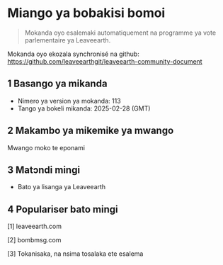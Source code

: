 # Miango ya bobakisi bomoi

>Mokanda oyo esalemaki automatiquement na programme ya vote parlementaire ya Leaveearth.

Mokanda oyo ekozala synchronisé na github: https://github.com/leaveearthgit/leaveearth-community-document

## 1 Basango ya mikanda

- Nimero ya version ya mokanda: 113
- Tango ya bokeli mikanda: 2025-02-28 (GMT)

## 2 Makambo ya mikemike ya mwango

Mwango moko te eponami

## 3 Matɔndi mingi
* Bato ya lisanga ya Leaveearth

## 4 Populariser bato mingi
[1] leaveearth.com

[2] bombmsg.com

[3] Tokanisaka, na nsima tosalaka ete esalema